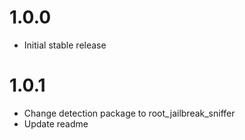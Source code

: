 # 1.0.0

- Initial stable release

# 1.0.1

- Change detection package to root_jailbreak_sniffer
- Update readme